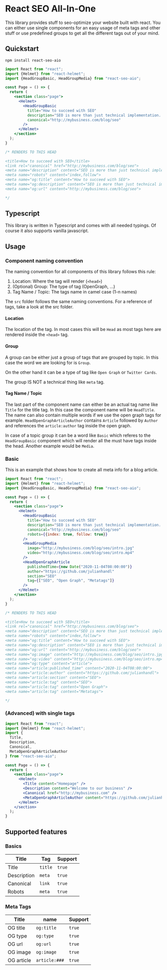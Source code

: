 # React SEO All-In-One
This library provides stuff to seo-optimize your website built with react. You can either use single components for an easy usage of meta tags and other stuff or use predefined groups to get all the different tags out of your mind.

## Quickstart
```
npm install react-seo-aio
```

```jsx
import React from "react";
import {Helmet} from "react-helmet";
import {HeadGroupBasic, HeadGroupMedia} from "react-seo-aio";

const Page = () => {
  return (
    <section class="page">
      <Helmet>
        <HeadGroupBasic
          title="How to succeed with SEO"
          description="SEO is more than just technical implementation. Nevertheless your html should be perfect."
          canonical="http://mybusiness.com/blog/seo"
        />
      </Helmet>
    </section>
  );
}

/* RENDERS TO THIS HEAD

<title>How to succeed with SEO</title>
<link rel="canonical" href="http://mybusiness.com/blog/seo">
<meta name="description" content="SEO is more than just technical implementation. Nevertheless your html should be perfect.">
<meta name="robots" content="index,follow">
<meta name="og:title" content="How to succeed with SEO">
<meta name="og:description" content="SEO is more than just technical implementation. Nevertheless your html should be perfect.">
<meta name="og:url" content="http://mybusiness.com/blog/seo">

*/
```

## Typescript
This library is written in Typescript and comes with all needed typings. Of course it also supports vanilla javascript.

## Usage
### Component naming convention
The naming convention for all components of this library follows this rule:

1. Location: Where the tag will render (```<head>```)
2. (Optional) Group: The type of tag (OpenGraph, ...)
3. Tag Name / Topic: The tags name in camel case (1-n names)

The ```src``` folder follows the same naming conventions. For a reference of tags, take a look at the src folder.

#### Location
The location of the tag. In most cases this will be ```Head``` as most tags here are rendered inside the ```<head>``` tag.

#### Group
A group can be either just a group of tags that are grouped by topic. In this case the word we are looking for is ```Group```.

On the other hand it can be a type of tag like ```Open Graph``` or ```Twitter Cards```.

The group IS NOT a technical thing like ```meta``` tag.

#### Tag Name / Topic

The last part of the component name can either be an actual tag name like ```Title``` for the title tag. In this case the component name will be ```HeadTitle```. The name can also contain multiple words if we use the open graph tags for example. ```HeadOpenGraphArticleAuthor``` contains ```Article``` followed by ```Author``` and references the ```article:author``` tag inside the open graph.

In case of a topic group it can be a word like ```Basic``` which referes to the ```HeadGroupBasic``` component which will render all the must have tags inside the head. Another example would be ```Media```.

### Basic
This is an example that shows how to create all meta info for a blog article.


```jsx
import React from "react";
import {Helmet} from "react-helmet";
import {HeadGroupBasic, HeadGroupMedia} from "react-seo-aio";

const Page = () => {
  return (
    <section class="page">
      <Helmet>
        <HeadGroupBasic
          title="How to succeed with SEO"
          description="SEO is more than just technical implementation. Nevertheless your html should be perfect."
          canonical="http://mybusiness.com/blog/seo"
          robots={{index: true, follow: true}}
        />
        <HeadGroupMedia
          image="http://mybusiness.com/blog/seo/intro.jpg"
          video="http://mybusiness.com/blog/seo/intro.mp4"
        />
        <HeadOpenGraphArticle
          publishedTime={new Date("2020-11-04T08:00:00")}
          author="https://github.com/julianhandl"
          section="SEO"
          tag={["SEO", "Open Graph", "Metatags"]}
        />
      </Helmet>
    </section>
  );
}

/* RENDERS TO THIS HEAD

<title>How to succeed with SEO</title>
<link rel="canonical" href="http://mybusiness.com/blog/seo">
<meta name="description" content="SEO is more than just technical implementation. Nevertheless your html should be perfect.">
<meta name="robots" content="index,follow">
<meta name="og:title" content="How to succeed with SEO">
<meta name="og:description" content="SEO is more than just technical implementation. Nevertheless your html should be perfect.">
<meta name="og:url" content="http://mybusiness.com/blog/seo">
<meta name="og:image" content="http://mybusiness.com/blog/seo/intro.jpg">
<meta name="og:video" content="http://mybusiness.com/blog/seo/intro.mp4">
<meta name="og:type" content="article">
<meta name="article:published_time" content="2020-11-04T08:00:00">
<meta name="article:author" content="https://github.com/julianhandl">
<meta name="article:section" content="SEO">
<meta name="article:tag" content="SEO">
<meta name="article:tag" content="Open Graph">
<meta name="article:tag" content="Metatags">

*/
```

### (Advanced) with single tags
```jsx
import React from "react";
import {Helmet} from "react-helmet";
import {
  Title,
  Description,
  Canonical,
  MetaOpenGraphArticleAuthor
} from "react-seo-aio";

const Page = () => {
  return (
    <section class="page">
      <Helmet>
        <Title content="Homepage" />
        <Description content="Welcome to our business" />
        <Canonical href="http://mybusiness.com" />
        <MetaOpenGraphArticleAuthor content="https://github.com/julianhandl">
      </Helmet>
    </section>
  );
}
```

## Supported features

### Basics
|Title|Tag|Support|
|---|---|---|
|Title|```title```|```true```|
|Description|```meta```|```true```|
|Canonical|```link```|```true```|
|Robots|```meta```|```true```|


### Meta Tags
|Title|name|Support|
|---|---|---|
|OG title|```og:title```|```true```|
|OG type|```og:type```|```true```|
|OG url|```og:url```|```true```|
|OG image|```og:image```|```true```|
|OG article|```article:###```|```true```|
